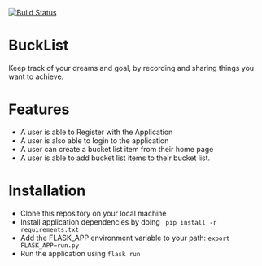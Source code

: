 [![Build Status](https://travis-ci.org/luqee/BuckList.svg?branch=develop)](https://travis-ci.org/luqee/BuckList)
# BuckList
Keep track of your dreams and goal, by recording and sharing things you want to achieve.

# Features
  * A user is able to Register with the Application
  * A user is also able to login to the application
  * A user can create a bucket list item from their home page
  * A user is able to add bucket list items to their bucket list.

# Installation

 * Clone this repository on your local machine
 * Install application dependencies by doing `` pip install -r requirements.txt``
 * Add the FLASK_APP environment variable to your path: ``export FLASK_APP=run.py``
 * Run the application using ``flask run``
